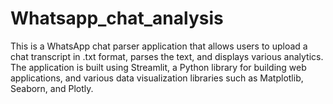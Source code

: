 # Whatsapp_chat_analysis
This is a WhatsApp chat parser application that allows users to upload a chat transcript in .txt format, parses the text, and displays various analytics. The application is built using Streamlit, a Python library for building web applications, and various data visualization libraries such as Matplotlib, Seaborn, and Plotly.
